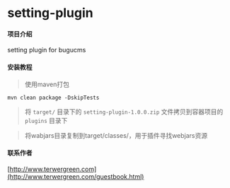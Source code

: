 # setting-plugin

#### 项目介绍
setting plugin for bugucms

#### 安装教程

> 使用maven打包

```
mvn clean package -DskipTests
```

> 将 ``target/`` 目录下的 ``setting-plugin-1.0.0.zip`` 文件拷贝到容器项目的 ``plugins`` 目录下

> 将wabjars目录复制到target/classes/，用于插件寻找webjars资源

#### 联系作者

[http://www.terwergreen.com](http://www.terwergreen.com/guestbook.html)